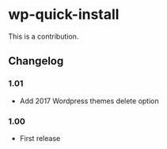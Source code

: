 # wp-quick-install
This is a contribution.

## Changelog

### 1.01
* Add 2017 Wordpress themes delete option

### 1.00
* First release
